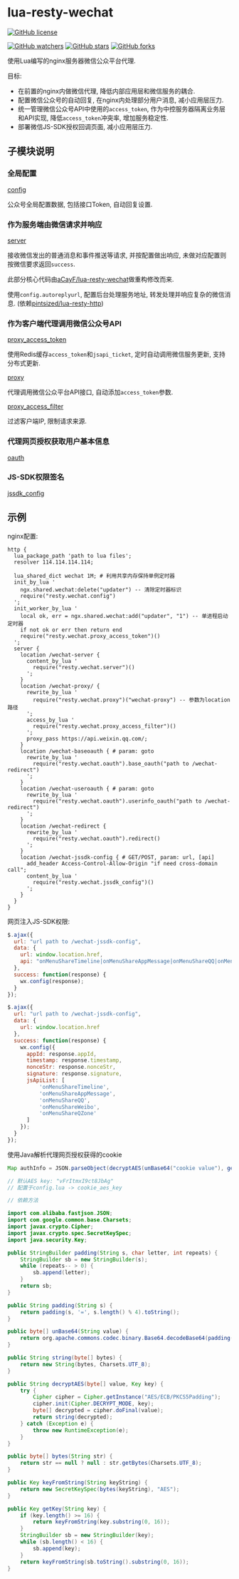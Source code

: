 # lua-resty-wechat

[![GitHub license](https://img.shields.io/github/license/CharLemAznable/lua-resty-wechat.svg)](https://github.com/CharLemAznable/lua-resty-wechat/blob/master/LICENSE)

[![GitHub watchers](https://img.shields.io/github/watchers/CharLemAznable/lua-resty-wechat.svg?style=social&label=Watch&maxAge=86400)](https://GitHub.com/CharLemAznable/lua-resty-wechat/watchers/)
[![GitHub stars](https://img.shields.io/github/stars/CharLemAznable/lua-resty-wechat.svg?style=social&label=Star&maxAge=86400)](https://GitHub.com/CharLemAznable/lua-resty-wechat/stargazers/)
[![GitHub forks](https://img.shields.io/github/forks/CharLemAznable/lua-resty-wechat.svg?style=social&label=Fork&maxAge=86400)](https://GitHub.com/CharLemAznable/lua-resty-wechat/network/)

使用Lua编写的nginx服务器微信公众平台代理.

目标:
* 在前置的nginx内做微信代理, 降低内部应用层和微信服务的耦合.
* 配置微信公众号的自动回复, 在nginx内处理部分用户消息, 减小应用层压力.
* 统一管理微信公众号API中使用的```access_token```, 作为中控服务器隔离业务层和API实现, 降低```access_token```冲突率, 增加服务稳定性.
* 部署微信JS-SDK授权回调页面, 减小应用层压力.

## 子模块说明

### 全局配置

  [config](https://github.com/CharLemAznable/lua-resty-wechat/blob/master/lib/resty/wechat/config.lua)

  公众号全局配置数据, 包括接口Token, 自动回复设置.

### 作为服务端由微信请求并响应

  [server](https://github.com/CharLemAznable/lua-resty-wechat/blob/master/lib/resty/wechat/server.lua)

  接收微信发出的普通消息和事件推送等请求, 并按配置做出响应, 未做对应配置则按微信要求返回```success```.

  此部分核心代码由[aCayF/lua-resty-wechat](https://github.com/aCayF/lua-resty-wechat)做重构修改而来.

  使用```config.autoreplyurl```, 配置后台处理服务地址, 转发处理并响应复杂的微信消息. (依赖[pintsized/lua-resty-http](https://github.com/pintsized/lua-resty-http))

### 作为客户端代理调用微信公众号API

  [proxy_access_token](https://github.com/CharLemAznable/lua-resty-wechat/blob/master/lib/resty/wechat/proxy_access_token.lua)

  使用Redis缓存```access_token```和```jsapi_ticket```, 定时自动调用微信服务更新, 支持分布式更新.

  [proxy](https://github.com/CharLemAznable/lua-resty-wechat/blob/master/lib/resty/wechat/proxy.lua)

  代理调用微信公众平台API接口, 自动添加```access_token```参数.

  [proxy_access_filter](https://github.com/CharLemAznable/lua-resty-wechat/blob/master/lib/resty/wechat/proxy_access_filter.lua)

  过滤客户端IP, 限制请求来源.

### 代理网页授权获取用户基本信息

  [oauth](https://github.com/CharLemAznable/lua-resty-wechat/blob/master/lib/resty/wechat/oauth.lua)

### JS-SDK权限签名

  [jssdk_config](https://github.com/CharLemAznable/lua-resty-wechat/blob/master/lib/resty/wechat/jssdk_config.lua)

## 示例

  nginx配置:

``` nginx
http {
  lua_package_path 'path to lua files';
  resolver 114.114.114.114;

  lua_shared_dict wechat 1M; # 利用共享内存保持单例定时器
  init_by_lua '
    ngx.shared.wechat:delete("updater") -- 清除定时器标识
    require("resty.wechat.config")
  ';
  init_worker_by_lua '
    local ok, err = ngx.shared.wechat:add("updater", "1") -- 单进程启动定时器
    if not ok or err then return end
    require("resty.wechat.proxy_access_token")()
  ';
  server {
    location /wechat-server {
      content_by_lua '
        require("resty.wechat.server")()
      ';
    }
    location /wechat-proxy/ {
      rewrite_by_lua '
        require("resty.wechat.proxy")("wechat-proxy") -- 参数为location路径
      ';
      access_by_lua '
        require("resty.wechat.proxy_access_filter")()
      ';
      proxy_pass https://api.weixin.qq.com/;
    }
    location /wechat-baseoauth { # param: goto
      rewrite_by_lua '
        require("resty.wechat.oauth").base_oauth("path to /wechat-redirect")
      ';
    }
    location /wechat-useroauth { # param: goto
      rewrite_by_lua '
        require("resty.wechat.oauth").userinfo_oauth("path to /wechat-redirect")
      ';
    }
    location /wechat-redirect {
      rewrite_by_lua '
        require("resty.wechat.oauth").redirect()
      ';
    }
    location /wechat-jssdk-config { # GET/POST, param: url, [api]
      add_header Access-Control-Allow-Origin "if need cross-domain call";
      content_by_lua '
        require("resty.wechat.jssdk_config")()
      ';
    }
  }
}
```

  网页注入JS-SDK权限:

``` javascript
$.ajax({
  url: "url path to /wechat-jssdk-config",
  data: {
    url: window.location.href,
    api: "onMenuShareTimeline|onMenuShareAppMessage|onMenuShareQQ|onMenuShareWeibo|onMenuShareQZone"
  },
  success: function(response) {
    wx.config(response);
  }
});

$.ajax({
  url: "url path to /wechat-jssdk-config",
  data: {
    url: window.location.href
  },
  success: function(response) {
    wx.config({
      appId: response.appId,
      timestamp: response.timestamp,
      nonceStr: response.nonceStr,
      signature: response.signature,
      jsApiList: [
          'onMenuShareTimeline',
          'onMenuShareAppMessage',
          'onMenuShareQQ',
          'onMenuShareWeibo',
          'onMenuShareQZone'
      ]
    });
  }
});
```

  使用Java解析代理网页授权获得的cookie

``` java
Map authInfo = JSON.parseObject(decryptAES(unBase64("cookie value"), getKey("AES key")));

// 默认AES key: "vFrItmxI9ct8JbAg"
// 配置于config.lua -> cookie_aes_key

// 依赖方法

import com.alibaba.fastjson.JSON;
import com.google.common.base.Charsets;
import javax.crypto.Cipher;
import javax.crypto.spec.SecretKeySpec;
import java.security.Key;

public StringBuilder padding(String s, char letter, int repeats) {
    StringBuilder sb = new StringBuilder(s);
    while (repeats-- > 0) {
        sb.append(letter);
    }
    return sb;
}

public String padding(String s) {
    return padding(s, '=', s.length() % 4).toString();
}

public byte[] unBase64(String value) {
    return org.apache.commons.codec.binary.Base64.decodeBase64(padding(value));
}

public String string(byte[] bytes) {
    return new String(bytes, Charsets.UTF_8);
}

public String decryptAES(byte[] value, Key key) {
    try {
        Cipher cipher = Cipher.getInstance("AES/ECB/PKCS5Padding");
        cipher.init(Cipher.DECRYPT_MODE, key);
        byte[] decrypted = cipher.doFinal(value);
        return string(decrypted);
    } catch (Exception e) {
        throw new RuntimeException(e);
    }
}

public byte[] bytes(String str) {
    return str == null ? null : str.getBytes(Charsets.UTF_8);
}

public Key keyFromString(String keyString) {
    return new SecretKeySpec(bytes(keyString), "AES");
}

public Key getKey(String key) {
    if (key.length() >= 16) {
        return keyFromString(key.substring(0, 16));
    }
    StringBuilder sb = new StringBuilder(key);
    while (sb.length() < 16) {
        sb.append(key);
    }
    return keyFromString(sb.toString().substring(0, 16));
}
```
